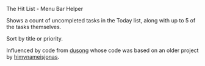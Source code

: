 The Hit List - Menu Bar Helper

Shows a count of uncompleted tasks in the Today list, along with up to 5 of the tasks themselves.

Sort by title or priority.

Influenced by code from [dusong](http://www.karelia.com/forum/viewtopic.php?id=4467)
whose code was based on an older project by [himynameisjonas](https://github.com/himynameisjonas).
